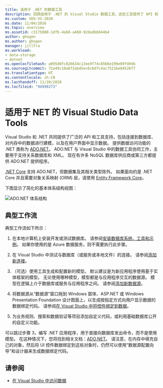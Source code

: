 ```yaml
---
title: 适用于 .NET 的数据工具
description: 回顾适用于 .NET 的 Visual Studio 数据工具，这些工具提供了 API 和工具支持，可便于连接数据库、在内存中进行数据建模和在 UI 中显示数据。
ms.custom: SEO-VS-2020
ms.date: 11/04/2016
ms.topic: overview
ms.assetid: c3175080-1dfb-4ab8-a460-92dadbb844b4
author: ghogen
ms.author: ghogen
manager: jillfra
ms.workload:
- data-storage
- dotnet
ms.openlocfilehash: a095d0fc026634c13ee9f74c8568e199e09f49db
ms.sourcegitcommit: 72a49c10a872ab45ec6c6d7c4ac7521be84526ff
ms.translationtype: HT
ms.contentlocale: zh-CN
ms.lasthandoff: 11/20/2020
ms.locfileid: "94998273"
---
```

# <a name="visual-studio-data-tools-for-net"></a>适用于 NET 的 Visual Studio Data Tools

Visual Studio 和 .NET 共同提供了广泛的 API 和工具支持，包括连接到数据库、对内存中的数据进行建模，以及在用户界面中显示数据。 提供数据访问功能的 .NET 类称为 [ADO.NET](/dotnet/framework/data/adonet/index)。 ADO.NET 与 Visual Studio 中的数据工具协同工作，主要用于支持关系数据库和 XML。 现在有许多 NoSQL 数据库供应商或第三方都提供 ADO.NET 提供程序。

[.NET Core](/dotnet/core/) 支持 ADO.NET，但数据集及其相关类型除外。 如果面向的是 .NET Core 并且需要对象关系映射 (ORM) 层，请使用 [Entity Framework Core](/ef/core/)。

下图显示了简化的基本体系结构视图：

![ADO.NET 体系结构](../data-tools/media/raddata-ado-net-architecture-diagram.png)

## <a name="typical-workflow"></a>典型工作流

典型工作流如下所示：

1. 在本地计算机上安装开发或测试数据库。 请参阅[安装数据库系统、工具和示例](../data-tools/installing-database-systems-tools-and-samples.md)。 如果你使用的是 Azure 数据服务，则不需要执行此步骤。

2. 在 Visual Studio 中测试与数据库（或服务或本地文件）的连接。 请参阅[添加新连接](../data-tools/add-new-connections.md)。

3. （可选）使用工具生成和配置新的模型。 默认建议是为新应用程序使用基于实体框架的模型。 无论使用哪种模型，模型都是与应用程序交互的数据源。 模型在逻辑上介于数据库或服务与应用程序之间。 请参阅[添加新数据源](../data-tools/add-new-data-sources.md)。

4. 将数据源从“数据源”窗口拖到 Windows 窗体、ASP.NET 或 Windows Presentation Foundation 设计图面上，以生成按指定方式向用户显示数据的数据绑定代码。 请参阅[在 Visual Studio 中将控件绑定到数据](../data-tools/bind-controls-to-data-in-visual-studio.md)。

5. 为业务规则、搜索和数据验证等项目添加自定义代码，或利用基础数据库公开的自定义功能。

可以跳过步骤 3，编写 .NET 应用程序，用于直接向数据库发出命令，而不是使用模型。 在这种情况下，您将找到相关文档：[ADO.NET](/dotnet/framework/data/adonet/index)。 请注意，在内存中填充自己的对象，然后将 UI 控件数据绑定到这些对象时，仍然可以使用“数据源配置向导”和设计器来生成数据绑定代码。

## <a name="see-also"></a>请参阅

- [在 Visual Studio 中访问数据](../data-tools/accessing-data-in-visual-studio.md)
